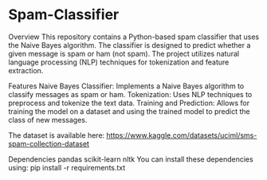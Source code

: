 ﻿# Spam-Classifier
 Overview
This repository contains a Python-based spam classifier that uses the Naive Bayes algorithm. The classifier is designed to predict whether a given message is spam or ham (not spam). The project utilizes natural language processing (NLP) techniques for tokenization and feature extraction.

Features
Naive Bayes Classifier: Implements a Naive Bayes algorithm to classify messages as spam or ham.
Tokenization: Uses NLP techniques to preprocess and tokenize the text data.
Training and Prediction: Allows for training the model on a dataset and using the trained model to predict the class of new messages.

The dataset is available here:
https://www.kaggle.com/datasets/uciml/sms-spam-collection-dataset

Dependencies
pandas
scikit-learn
nltk
You can install these dependencies using:
pip install -r requirements.txt



